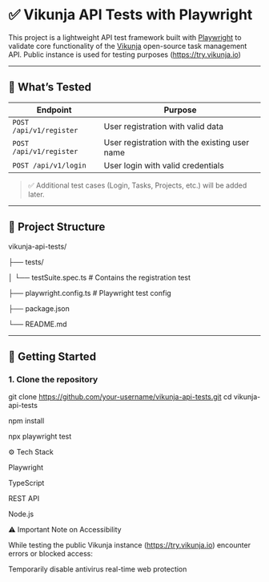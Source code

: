 # ✅ Vikunja API Tests with Playwright

This project is a lightweight API test framework built with [Playwright](https://playwright.dev) to validate core functionality of the [Vikunja](https://vikunja.io) open-source task management API. Public instance is used for testing purposes (https://try.vikunja.io)

---

## 📌 What’s Tested

| Endpoint               | Purpose                      |
|------------------------|------------------------------|
| `POST /api/v1/register` | User registration with valid data |
| `POST /api/v1/register` | User registration with the existing user name |
| `POST /api/v1/login   ` | User login with valid credentials |

> ✅ Additional test cases (Login, Tasks, Projects, etc.) will be added later.

---

## 📁 Project Structure

vikunja-api-tests/

├── tests/

│ └── testSuite.spec.ts # Contains the registration test 

├── playwright.config.ts # Playwright test config 

├── package.json 

└── README.md



---

## 🚀 Getting Started

### 1. Clone the repository

git clone https://github.com/your-username/vikunja-api-tests.git
cd vikunja-api-tests

npm install

npx playwright test


⚙️ Tech Stack

Playwright

TypeScript

REST API

Node.js


⚠️ Important Note on Accessibility

While testing the public Vikunja instance (https://try.vikunja.io) encounter errors or blocked access:

Temporarily disable antivirus real-time web protection

